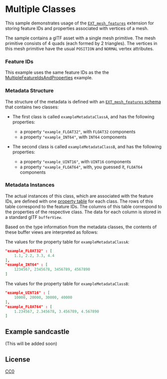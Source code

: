 # Multiple Classes

This sample demonstrates usage of the [`EXT_mesh_features`](https://github.com/CesiumGS/glTF/tree/3d-tiles-next/extensions/2.0/Vendor/EXT_mesh_features) extension for storing feature IDs and properties associated with vertices of a mesh.

The sample contains a glTF asset with a single mesh primitive. The mesh primitive consists of 4 quads (each formed by 2 triangles). The vertices in this mesh primitive have the usual `POSITION` and `NORMAL` vertex attributes. 

### Feature IDs

This example uses the same feature IDs as the the [MultipleFeatureIdsAndProperties](../MultipleFeatureIdsAndProperties#feature-ids) example. 


### Metadata Structure

The structure of the metadata is defined with an [`EXT_mesh_features` schema](https://github.com/CesiumGS/glTF/tree/3d-tiles-next/extensions/2.0/Vendor/EXT_mesh_features#schema-definitions) that contains two classes:

- The first class is called `exampleMetadataClassA`, and has the following properties:
  - a property `"example_FLOAT32"`, with `FLOAT32` components
  - a property `"example_INT64"`, with `INT64` components

- The second class is called `exampleMetadataClassB`, and has the following properties:
  - a property `"example_UINT16"`, with `UINT16` components
  - a property `"example_FLOAT64"`, with, you guessed it, `FLOAT64` components


### Metadata Instances

The actual instances of this class, which are associated with the feature IDs, are defined with one [property table](https://github.com/CesiumGS/glTF/tree/3d-tiles-next/extensions/2.0/Vendor/EXT_mesh_features#property-tables) for each class. The rows of this table correspond to the feature IDs. The columns of this table correspond to the properties of the respective class. The data for each column is stored in a standard glTF `bufferView`. 

Based on the type information from the metadata classes, the contents of these buffer views are interpreted as follows:

The values for the property table for `exampleMetadataClassA`:
```JSON
"example_FLOAT32" : [
    1.1, 2.2, 3.3, 4.4
],
"example_INT64" : [
    1234567, 2345678, 3456789, 4567890
]
```
The values for the property table for `exampleMetadataClassB`:
```JSON
"example_UINT16" : [
    10000, 20000, 30000, 40000
],
"example_FLOAT64" : [
    1.234567, 2.345678, 3.456789, 4.567890
]
```


## Example sandcastle

(This will be added soon)


## License

[CC0](https://creativecommons.org/share-your-work/public-domain/cc0/)









